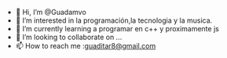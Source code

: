 - 👋 Hi, I’m @Guadamvo
- 👀 I’m interested in  la programación,la tecnologia y la musica.
- 🌱 I’m currently learning  a programar en c++ y proximamente js
- 💞️ I’m looking to collaborate on ...
- 📫 How to reach me :guaditar8@gmail.com 

<!---
Guadamvo/Guadamvo is a ✨ special ✨ repository because its `README.md` (this file) appears on your GitHub profile.
You can click the Preview link to take a look at your changes.
--->
